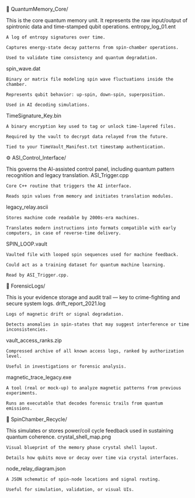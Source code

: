 🧠 QuantumMemory_Core/

This is the core quantum memory unit. It represents the raw input/output of spintronic data and time-stamped qubit operations.
entropy_log_01.ent

    A log of entropy signatures over time.

    Captures energy-state decay patterns from spin-chamber operations.

    Used to validate time consistency and quantum degradation.

spin_wave.dat

    Binary or matrix file modeling spin wave fluctuations inside the chamber.

    Represents qubit behavior: up-spin, down-spin, superposition.

    Used in AI decoding simulations.

TimeSignature_Key.bin

    A binary encryption key used to tag or unlock time-layered files.

    Required by the vault to decrypt data relayed from the future.

    Tied to your TimeVault_Manifest.txt timestamp authentication.

⚙️ ASI_Control_Interface/

This governs the AI-assisted control panel, including quantum pattern recognition and legacy translation.
ASI_Trigger.cpp

    Core C++ routine that triggers the AI interface.

    Reads spin values from memory and initiates translation modules.

legacy_relay.ascii

    Stores machine code readable by 2000s-era machines.

    Translates modern instructions into formats compatible with early computers, in case of reverse-time delivery.

SPIN_LOOP.vault

    Vaulted file with looped spin sequences used for machine feedback.

    Could act as a training dataset for quantum machine learning.

    Read by ASI_Trigger.cpp.

💽 ForensicLogs/

This is your evidence storage and audit trail — key to crime-fighting and secure system logs.
drift_report_2021.log

    Logs of magnetic drift or signal degradation.

    Detects anomalies in spin-states that may suggest interference or time inconsistencies.

vault_access_ranks.zip

    Compressed archive of all known access logs, ranked by authorization level.

    Useful in investigations or forensic analysis.

magnetic_trace_legacy.exe

    A tool (real or mock-up) to analyze magnetic patterns from previous experiments.

    Runs an executable that decodes forensic trails from quantum emissions.

🔁 SpinChamber_Recycle/

This simulates or stores power/coil cycle feedback used in sustaining quantum coherence.
crystal_shell_map.png

    Visual blueprint of the memory phase crystal shell layout.

    Details how qubits move or decay over time via crystal interfaces.

node_relay_diagram.json

    A JSON schematic of spin-node locations and signal routing.

    Useful for simulation, validation, or visual UIs.

